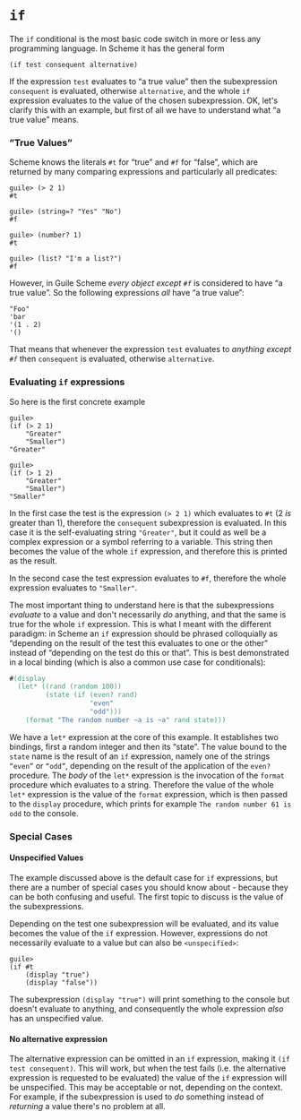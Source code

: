 # `if`

The `if` conditional is the most basic code switch in more or less any
programming language.  In Scheme it has the general form

```
(if test consequent alternative)
```

If the expression `test` evaluates to “a true value” then the subexpression
`consequent` is evaluated, otherwise `alternative`, and the whole `if`
expression evaluates to the value of the chosen subexpression.  OK, let's
clarify this with an example, but first of all we have to understand what “a
true value” means.

### ”True Values”

Scheme knows the literals `#t` for “true” and `#f` for “false”, which are
returned by many comparing expressions and particularly all predicates:

```
guile> (> 2 1)
#t

guile> (string=? "Yes" "No")
#f

guile> (number? 1)
#t

guile> (list? "I'm a list?")
#f
```

However, in Guile Scheme *every object except `#f`* is considered to have “a
true value”.  So the following expressions *all* have “a true value”:

```
"Foo"
'bar
'(1 . 2)
'()
```

That means that whenever the expression `test` evaluates to *anything except
`#f`* then `consequent` is evaluated, otherwise `alternative`.

### Evaluating `if` expressions

So here is the first concrete example

```
guile>
(if (> 2 1)
    "Greater"
    "Smaller")
"Greater"

guile>
(if (> 1 2)
    "Greater"
    "Smaller")
"Smaller"
```

In the first case the test is the expression `(> 2 1)` which evaluates to `#t`
(2 *is* greater than 1), therefore the `consequent` subexpression is evaluated.
In this case it is the self-evaluating string `"Greater"`,  but it could as well
be a complex expression or a symbol referring to a variable.  This string then
becomes the value of the whole `if` expression, and therefore this is printed as
the result.

In the second case the test expression evaluates to `#f`, therefore the whole
expression evaluates to `"Smaller"`.

The most important thing to understand here is that the subexpressions
*evaluate* to a value and don't necessarily *do* anything, and that the same is
true for the whole `if` expression.  This is what I meant with the different
paradigm: in Scheme an `if` expression should be phrased colloquially as
“depending on the result of the test this evaluates to one or the other” instead
of “depending on the test do this or that”. This is best demonstrated in a local
binding (which is also a common use case for conditionals):

```lilypond
#(display
  (let* ((rand (random 100))
         (state (if (even? rand)
                    "even"
                    "odd")))
    (format "The random number ~a is ~a" rand state)))
```

We have a `let*` expression at the core of this example. It establishes two
bindings, first a random integer and then its “state”.  The value bound to the
`state` name is the result of an `if` expression, namely one of the strings
`“even”` or `“odd”`, depending on the result of the application of the `even?`
procedure.  The *body* of the `let*` expression is the invocation of the
`format` procedure which evaluates to a string.  Therefore the value of the
whole `let*` expression is the value of the `format` expression, which is then
passed to the `display` procedure, which prints for example `The random number
61 is odd` to the console.

### Special Cases

#### Unspecified Values

The example discussed above is the default case for `if` expressions, but there
are a number of special cases you should know about - because they can be both
confusing and useful.  The first topic to discuss is the value of the
subexpressions.

Depending on the test one subexpression will be evaluated, and its value becomes
the value of the `if` expression.  However, expressions do not necessarily
evaluate to a value but can also be `<unspecified>`:

```
guile>
(if #t
    (display "true")
    (display "false"))
```

The subexpression `(display "true")` will print something to the console but
doesn't evaluate to anything, and consequently the whole expression *also* has
an unspecified value.

#### No alternative expression

The alternative expression can be omitted in an `if` expression, making it `(if
test consequent)`.  This will work, but when the test fails (i.e. the
alternative expression is requested to be evaluated) the value of the `if`
expression will be unspecified.  This may be acceptable or not, depending on the
context.  For example, if the subexpression is used to *do* something instead of
*returning* a value there's no problem at all.
